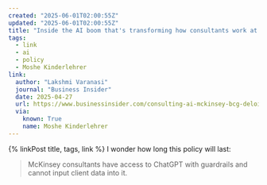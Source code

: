 ```yaml
---
created: "2025-06-01T02:00:55Z"
updated: "2025-06-01T02:00:55Z"
title: "Inside the AI boom that's transforming how consultants work at McKinsey, BCG, and Deloitte"
tags:
  - link
  - ai
  - policy
  - Moshe Kinderlehrer
link:
  author: "Lakshmi Varanasi"
  journal: "Business Insider"
  date: 2025-04-27
  url: https://www.businessinsider.com/consulting-ai-mckinsey-bcg-deloitte-pwc-kpmg-chatbots-ai-tools-2025-4
  via:
    known: True
    name: Moshe Kinderlehrer
---
```


{% linkPost title, tags, link %} I wonder how long this policy will last:

> McKinsey consultants have access to ChatGPT with guardrails and cannot input client data into it.
